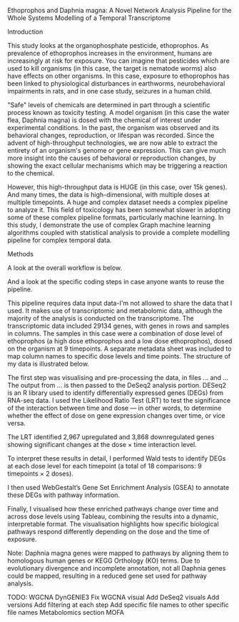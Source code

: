 Ethoprophos and Daphnia magna: A Novel Network Analysis Pipeline for the Whole Systems Modelling of a Temporal Transcriptome

Introduction

This study looks at the organophosphate pesticide, ethoprophos. As prevalence of ethoprophos increases in the environment, humans are increasingly at risk for exposure. You can imagine that pesticides which are used to kill organisms (in this case, the target is nematode worms) also have effects on other organisms. In this case, exposure to ethoprophos has been linked to physiological disturbances in earthworms, neurobehavioral impairments in rats, and in one case study, seizures in a human child.

"Safe" levels of chemicals are determined in part through a scientific process known as toxicity testing. A model organism (in this case the water flea, Daphnia magna) is dosed with the chemical of interest under experimental conditions. In the past, the organism was observed and its behavioral changes, reproduction, or lifespan was recorded. Since the advent of high-throughput technologies, we are now able to extract the entirety of an organism's genome or gene expression. This can give much more insight into the causes of behavioral or reproduction changes, by showing the exact cellular mechanisms which may be triggering a reaction to the chemical.

However, this high-throughput data is HUGE (in this case, over 15k genes). And many times, the data is high-dimensional, with multiple doses at multiple timepoints. A huge and complex dataset needs a complex pipeline to analyze it. This field of toxicology has been somewhat slower in adopting some of these complex pipeline formats, particularly machine learning. In this study, I demonstrate the use of complex Graph machine learning algorithms coupled with statistical analysis to provide a complete modelling pipeline for complex temporal data.

Methods

A look at the overall workflow is below.

And a look at the specific coding steps in case anyone wants to reuse the pipeline.

This pipeline requires data input data-I'm not allowed to share the data that I used. It makes use of transcriptomic and metabolomic data, although the majority of the analysis is conducted on the transcriptome. The transcriptomic data included 29134 genes, with genes in rows and samples in columns. The samples in this case were a combination of dose level of ethoprophos (a high dose ethoprophos and a low dose ethoprophos), dosed on the organism at 9 timepoints. A separate metadata sheet was included to map column names to specific dose levels and time points. The structure of my data is illustrated below.

The first step was visualising and pre-processing the data, in files ... and ... The output from ... is then passed to the DeSeq2 analysis portion. DESeq2 is an R library used to identify differentially expressed genes (DEGs) from RNA-seq data. I used the Likelihood Ratio Test (LRT) to test the significance of the interaction between time and dose — in other words, to determine whether the effect of dose on gene expression changes over time, or vice versa.

The LRT identified 2,967 upregulated and 3,868 downregulated genes showing significant changes at the dose × time interaction level.

To interpret these results in detail, I performed Wald tests to identify DEGs at each dose level for each timepoint (a total of 18 comparisons: 9 timepoints × 2 doses).

I then used WebGestalt’s Gene Set Enrichment Analysis (GSEA) to annotate these DEGs with pathway information.

Finally, I visualised how these enriched pathways change over time and across dose levels using Tableau, combining the results into a dynamic, interpretable format. The visualisation highlights how specific biological pathways respond differently depending on the dose and the time of exposure.

Note: Daphnia magna genes were mapped to pathways by aligning them to homologous human genes or KEGG Orthology (KO) terms. Due to evolutionary divergence and incomplete annotation, not all Daphnia genes could be mapped, resulting in a reduced gene set used for pathway analysis.

TODO: 
WGCNA
DynGENIE3
Fix WGCNA visual
Add DeSeq2 visuals
Add versions
Add filtering at each step
Add specific file names to other specific file names
Metabolomics section
MOFA






